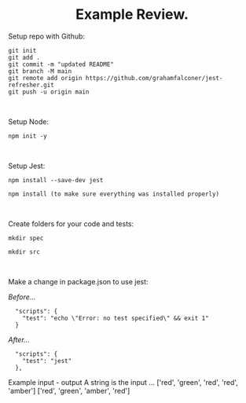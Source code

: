 <div align="center">
<h1>Example Review.</h1>
</div>

Setup repo with Github:

```
git init 
git add . 
git commit -m "updated README"
git branch -M main
git remote add origin https://github.com/grahamfalconer/jest-refresher.git
git push -u origin main
```

<br>

Setup Node:

```
npm init -y
```

<br>

Setup Jest:

```
npm install --save-dev jest
```
```
npm install (to make sure everything was installed properly)
```

<br>

Create folders for your code and tests:
```
mkdir spec
```
```
mkdir src
```

<br>

Make a change in package.json to use jest:

_Before..._
```
  "scripts": {
    "test": "echo \"Error: no test specified\" && exit 1"
  }
```
_After..._
```
  "scripts": {
    "test": "jest"
  },
```


Example input - output
A string is the input ...
['red', 'green', 'red', 'red', 'amber']
['red', 'green', 'amber', 'red']
